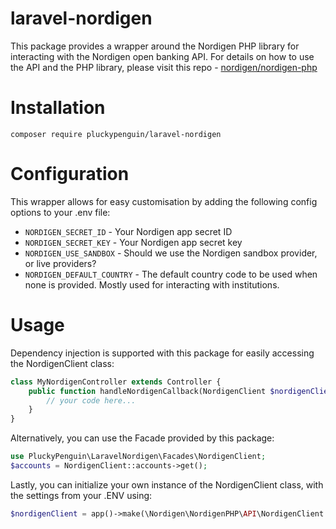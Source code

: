 # laravel-nordigen
This package provides a wrapper around the Nordigen PHP library for interacting with the Nordigen open banking API. For details on how to use the API and the PHP library,
please visit this repo - [nordigen/nordigen-php](https://github.com/nordigen/nordigen-php)

# Installation
```
composer require pluckypenguin/laravel-nordigen
```

# Configuration
This wrapper allows for easy customisation by adding the following config options to your .env file:

* `NORDIGEN_SECRET_ID` - Your Nordigen app secret ID
* `NORDIGEN_SECRET_KEY` - Your Nordigen app secret key
* `NORDIGEN_USE_SANDBOX` - Should we use the Nordigen sandbox provider, or live providers?
* `NORDIGEN_DEFAULT_COUNTRY` - The default country code to be used when none is provided. Mostly used for interacting with institutions.

# Usage
Dependency injection is supported with this package for easily accessing the NordigenClient class:
```php
class MyNordigenController extends Controller {
    public function handleNordigenCallback(NordigenClient $nordigenClient) {
        // your code here...
    }
}
```

Alternatively, you can use the Facade provided by this package:
```php
use PluckyPenguin\LaravelNordigen\Facades\NordigenClient;
$accounts = NordigenClient::accounts->get();
```

Lastly, you can initialize your own instance of the NordigenClient class, with the settings from your .ENV using:
```php
$nordigenClient = app()->make(\Nordigen\NordigenPHP\API\NordigenClient::class);
```
